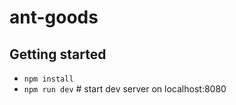 # ant-goods

## Getting started
* `npm install`
* `npm run dev` # start dev server on localhost:8080
